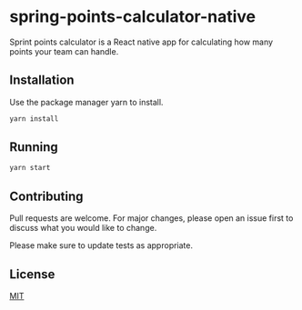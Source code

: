 # spring-points-calculator-native

Sprint points calculator is a React native app for calculating how many points your team can handle.

## Installation

Use the package manager yarn to install.

```bash
yarn install
```

## Running

```bash
yarn start
```

## Contributing
Pull requests are welcome. For major changes, please open an issue first to discuss what you would like to change.

Please make sure to update tests as appropriate.

## License
[MIT](https://choosealicense.com/licenses/mit/)
